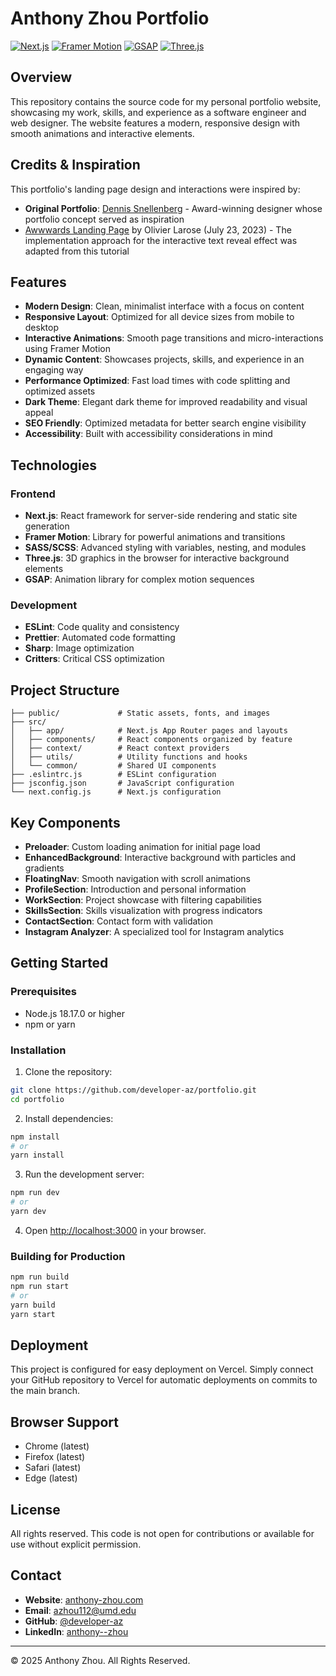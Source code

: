 # Anthony Zhou Portfolio

[![Next.js](https://img.shields.io/badge/Next.js-14.2.26-black?style=flat-square&logo=next.js)](https://nextjs.org/)
[![Framer Motion](https://img.shields.io/badge/Framer_Motion-10.18.0-purple?style=flat-square&logo=framer)](https://www.framer.com/motion/)
[![GSAP](https://img.shields.io/badge/GSAP-3.12.7-brightgreen?style=flat-square&logo=greensock)](https://greensock.com/gsap/)
[![Three.js](https://img.shields.io/badge/Three.js-0.156.1-black?style=flat-square&logo=three.js)](https://threejs.org/)

## Overview

This repository contains the source code for my personal portfolio website, showcasing my work, skills, and experience as a software engineer and web designer. The website features a modern, responsive design with smooth animations and interactive elements.

## Credits & Inspiration

This portfolio's landing page design and interactions were inspired by:

- **Original Portfolio**: [Dennis Snellenberg](https://dennissnellenberg.com/) - Award-winning designer whose portfolio concept served as inspiration
- [Awwwards Landing Page](https://blog.olivierlarose.com/tutorials/awwwards-landing-page) by Olivier Larose (July 23, 2023) - The implementation approach for the interactive text reveal effect was adapted from this tutorial

## Features

- **Modern Design**: Clean, minimalist interface with a focus on content
- **Responsive Layout**: Optimized for all device sizes from mobile to desktop
- **Interactive Animations**: Smooth page transitions and micro-interactions using Framer Motion
- **Dynamic Content**: Showcases projects, skills, and experience in an engaging way
- **Performance Optimized**: Fast load times with code splitting and optimized assets
- **Dark Theme**: Elegant dark theme for improved readability and visual appeal
- **SEO Friendly**: Optimized metadata for better search engine visibility
- **Accessibility**: Built with accessibility considerations in mind

## Technologies

### Frontend
- **Next.js**: React framework for server-side rendering and static site generation
- **Framer Motion**: Library for powerful animations and transitions
- **SASS/SCSS**: Advanced styling with variables, nesting, and modules
- **Three.js**: 3D graphics in the browser for interactive background elements
- **GSAP**: Animation library for complex motion sequences

### Development
- **ESLint**: Code quality and consistency
- **Prettier**: Automated code formatting
- **Sharp**: Image optimization
- **Critters**: Critical CSS optimization

## Project Structure

```
├── public/             # Static assets, fonts, and images
├── src/
│   ├── app/            # Next.js App Router pages and layouts
│   ├── components/     # React components organized by feature
│   ├── context/        # React context providers
│   ├── utils/          # Utility functions and hooks
│   └── common/         # Shared UI components
├── .eslintrc.js        # ESLint configuration
├── jsconfig.json       # JavaScript configuration
└── next.config.js      # Next.js configuration
```

## Key Components

- **Preloader**: Custom loading animation for initial page load
- **EnhancedBackground**: Interactive background with particles and gradients
- **FloatingNav**: Smooth navigation with scroll animations
- **ProfileSection**: Introduction and personal information
- **WorkSection**: Project showcase with filtering capabilities
- **SkillsSection**: Skills visualization with progress indicators
- **ContactSection**: Contact form with validation
- **Instagram Analyzer**: A specialized tool for Instagram analytics

## Getting Started

### Prerequisites

- Node.js 18.17.0 or higher
- npm or yarn

### Installation

1. Clone the repository:
```bash
git clone https://github.com/developer-az/portfolio.git
cd portfolio
```

2. Install dependencies:
```bash
npm install
# or
yarn install
```

3. Run the development server:
```bash
npm run dev
# or
yarn dev
```

4. Open [http://localhost:3000](http://localhost:3000) in your browser.

### Building for Production

```bash
npm run build
npm run start
# or
yarn build
yarn start
```

## Deployment

This project is configured for easy deployment on Vercel. Simply connect your GitHub repository to Vercel for automatic deployments on commits to the main branch.

## Browser Support

- Chrome (latest)
- Firefox (latest)
- Safari (latest)
- Edge (latest)

## License

All rights reserved. This code is not open for contributions or available for use without explicit permission.

## Contact

- **Website**: [anthony-zhou.com](https://anthony-zhou.com)
- **Email**: azhou112@umd.edu
- **GitHub**: [@developer-az](https://github.com/developer-az)
- **LinkedIn**: [anthony--zhou](https://www.linkedin.com/in/anthony--zhou)

---

© 2025 Anthony Zhou. All Rights Reserved.